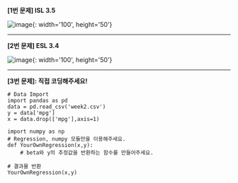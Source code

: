 **[1번 문제] ISL 3.5**

![image](https://user-images.githubusercontent.com/62366755/125549321-d559c1b8-9052-49f1-a3a2-54d772665e51.png){: width='100', height='50'}

-----------------------
**[2번 문제] ESL 3.4**

![image](https://user-images.githubusercontent.com/62366755/125549341-ebfbda9b-7288-423a-8d5f-d74063511e79.png){: width='100', height='50'}

-----------------------
**[3번 문제]: 직접 코딩해주세요!**
```{python}
# Data Import
import pandas as pd
data = pd.read_csv('week2.csv')
y = data['mpg']
x = data.drop(['mpg'],axis=1)

import numpy as np
# Regression, numpy 모듈만을 이용해주세요.
def YourOwnRegression(x,y):
    # beta와 y의 추정값을 반환하는 함수를 만들어주세요.

# 결과물 반환
YourOwnRegression(x,y)
```
